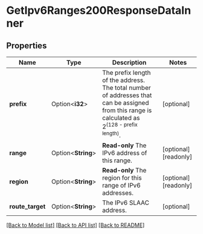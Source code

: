 # GetIpv6Ranges200ResponseDataInner

## Properties

Name | Type | Description | Notes
------------ | ------------- | ------------- | -------------
**prefix** | Option<**i32**> | The prefix length of the address. The total number of addresses that can be assigned from this range is calculated as 2<sup>(128 - prefix length)</sup>. | [optional]
**range** | Option<**String**> | __Read-only__ The IPv6 address of this range. | [optional][readonly]
**region** | Option<**String**> | __Read-only__ The region for this range of IPv6 addresses. | [optional][readonly]
**route_target** | Option<**String**> | The IPv6 SLAAC address. | [optional]

[[Back to Model list]](../README.md#documentation-for-models) [[Back to API list]](../README.md#documentation-for-api-endpoints) [[Back to README]](../README.md)


